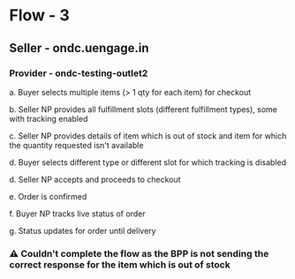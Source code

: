 # Flow - 3
## Seller - ondc.uengage.in
### Provider - ondc-testing-outlet2

a. Buyer selects multiple items (> 1 qty for each item) for checkout

b. Seller NP provides all fulfillment slots (different fulfillment types), some with tracking enabled

c. Seller NP provides details of item which is out of stock and item for which the quantity requested isn't available

d. Buyer selects different type or different slot for which tracking is disabled

d. Seller NP accepts and proceeds to checkout

e. Order is confirmed

f. Buyer NP tracks live status of order

g. Status updates for order until delivery

### ⚠️ Couldn't complete the flow as the BPP is not sending the correct response for the item which is out of stock
